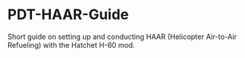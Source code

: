 # PDT-HAAR-Guide
 Short guide on setting up and conducting HAAR (Helicopter Air-to-Air Refueling) with the Hatchet H-60 mod.
